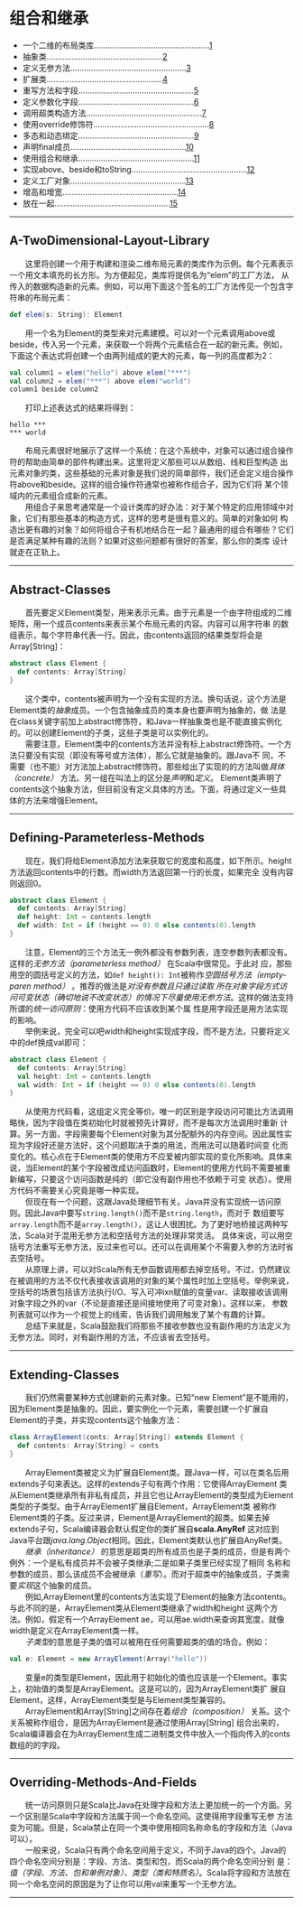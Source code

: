 # 组合和继承
- 一个二维的布局类库...................................................[1](#A-TwoDimensional-Layout-Library)
- 抽象类...................................................[2](#Abstract-Classes)
- 定义无参方法...................................................[3](#Defining-Parameterless-Methods)
- 扩展类...................................................[4](#Extending-Classes)
- 重写方法和字段...................................................[5](#Overriding-Methods-And-Fields)
- 定义参数化字段...................................................[6](#Defining-Parametric-Fields)
- 调用超类构造方法...................................................[7](#Invoking-Superclass-Constructors)
- 使用override修饰符...................................................[8](#Using-Override-Modifiers)
- 多态和动态绑定...................................................[9](#Polymorphism-And-Dynamic-Binding)
- 声明final成员...................................................[10](#Declaring-Final-Members)
- 使用组合和继承...................................................[11](#Using-Composition-And-Inheritance)
- 实现above、beside和toString...................................................[12](#Implementing-Above-Beside-And-Tostring)
- 定义工厂对象...................................................[13](#Defining-A-Factory-Object)
- 增高和增宽...................................................[14](#Heighten-And-Widen)
- 放在一起...................................................[15](#Putting-It-All-Together)    

***    
## A-TwoDimensional-Layout-Library    
　　这里将创建一个用于构建和渲染二维布局元素的类库作为示例。每个元素表示一个用文本填充的长方形。为方便起见，类库将提供名为“elem”的工厂方法，
从传入的数据构造新的元素。例如，可以用下面这个签名的工厂方法传见一个包含字符串的布局元素：     
```scala
def elem(s: String): Element
```    
　　用一个名为Element的类型来对元素建模。可以对一个元素调用above或beside，传入另一个元素，来获取一个将两个元素结合在一起的新元素。例如，
下面这个表达式将创建一个由两列组成的更大的元素，每一列的高度都为2：    
```scala
val column1 = elem("hello") above elem("***")
val column2 = elem("***") above elem("world")
column1 beside column2
```    
　　打印上述表达式的结果将得到：    
```
hello ***
*** world
```    
　　布局元素很好地展示了这样一个系统：在这个系统中，对象可以通过组合操作符的帮助由简单的部件构建出来。这里将定义那些可以从数组、线和巨型构造
出元素对象的类，这些基础的元素对象是我们说的简单部件，我们还会定义组合操作符above和beside。这样的组合操作符通常也被称作组合子，因为它们将
某个领域内的元素组合成新的元素。    
　　用组合子来思考通常是一个设计类库的好办法：对于某个特定的应用领域中对象，它们有那些基本的构造方式，这样的思考是很有意义的。简单的对象如何
构造出更有趣的对象？如何将组合子有机地结合在一起？最通用的组合有哪些？它们是否满足某种有趣的法则？如果对这些问题都有很好的答案，那么你的类库
设计就走在正轨上。    

***    
## Abstract-Classes    
　　首先要定义Element类型，用来表示元素。由于元素是一个由字符组成的二维矩阵，用一个成员contents来表示某个布局元素的内容。内容可以用字符串
的数组表示，每个字符串代表一行。因此，由contents返回的结果类型将会是Array[String]：    
```scala
abstract class Element {
  def contents: Array[String]
}
```    
　　这个类中，contents被声明为一个没有实现的方法。换句话说，这个方法是Element类的*抽象*成员。一个包含抽象成员的类本身也要声明为抽象的，做
法是在class关键字前加上abstract修饰符，和Java一样抽象类也是不能直接实例化的。可以创建Element的子类，这些子类是可以实例化的。    
　　需要注意，Element类中的contents方法并没有标上abstract修饰符。一个方法只要没有实现（即没有等号或方法体），那么它就是抽象的。跟Java不
同，不需要（也不能）对方法加上abstract修饰符。那些给出了实现的的方法叫做*具体（concrete）* 方法。另一组在叫法上的区分是*声明*和*定义*。
Element类声明了contents这个抽象方法，但目前没有定义具体的方法。下面，将通过定义一些具体的方法来增强Element。    

***    
## Defining-Parameterless-Methods
　　现在，我们将给Element添加方法来获取它的宽度和高度，如下所示。height方法返回contents中的行数。而width方法返回第一行的长度，如果完全
没有内容则返回0。    
```scala
abstract class Element {
  def contents: Array[String]
  def height: Int = contents.length
  def width: Int = if (height == 0) 0 else contents(0).length
}
```    
　　注意，Element的三个方法无一例外都没有参数列表，连空参数列表都没有。这样的*无参方法（parameterless method）* 在Scala中很常见。于此对
应，那些用空的圆括号定义的方法，如`def height(): Int`被称作*空圆括号方法（empty-paren method）* 。推荐的做法是*对没有参数且只通过读取
所在对象字段方式访问可变状态（确切地说不改变状态）的情况下尽量使用无参方法*。这样的做法支持所谓的*统一访问原则*：使用方代码不应该收到某个属
性是用字段还是用方法实现的影响。    
　　举例来说，完全可以吧width和height实现成字段，而不是方法，只要将定义中的def换成val即可：    
```scala
abstract class Element {
  def contents: Array[String]
  val height: Int = contents.length
  val width: Int = if (height == 0) 0 else contents(0).length
}
```    
　　从使用方代码看，这组定义完全等价。唯一的区别是字段访问可能比方法调用略快，因为字段值在类初始化时就被预先计算好，而不是每次方法调用时重新
计算。另一方面，字段需要每个Element对象为其分配额外的内存空间。因此属性实现为字段好还是方法好，这个问题取决于类的用法，而用法可以随着时间变
化而变化的。核心点在于Element类的使用方不应爱被内部实现的变化所影响。具体来说，当Element的某个字段被改成访问函数时，Element的使用方代码不需要被重新编写，只要这个访问函数是纯的（即它没有副作用也不依赖于可变
状态）。使用方代码不需要关心究竟是哪一种实现。    
　　但现在有一个问题，这跟Java处理细节有关。Java并没有实现统一访问原则。因此Java中要写`string.length()`而不是`string.length`，而对于
数组要写`array.length`而不是`array.length()`，这让人很困扰。为了更好地桥接这两种写法，Scala对于混用无参方法和空括号方法的处理非常灵活。
具体来说，可以用空括号方法重写无参方法，反过来也可以。还可以在调用某个不需要入参的方法时省去空括号。    
　　从原理上讲，可以对Scala所有无参函数调用都去掉空括号。不过，仍然建议在被调用的方法不仅代表接收该调用的对象的某个属性时加上空括号。举例来说，
空括号的场景包括该方法执行I/O、写入可冲ixn赋值的变量var、读取接收该调用对象字段之外的var（不论是直接还是间接地使用了可变对象）。这样以来，
参数列表就可以作为一个视觉上的线索，告诉我们调用触发了某个有趣的计算。    
　　总结下来就是，Scala鼓励我们将那些不接收参数也没有副作用的方法定义为无参方法。同时，对有副作用的方法，不应该省去空括号。    

***    
## Extending-Classes    
　　我们仍然需要某种方式创建新的元素对象。已知“new Element”是不能用的，因为Element类是抽象的。因此，要实例化一个元素，需要创建一个扩展自
Element的子类，并实现contents这个抽象方法：    
```scala
class ArrayElement(conts: Array[String]) extends Element {
  def contents: Array[String] = conts
}
```    
　　ArrayElement类被定义为扩展自Element类。跟Java一样，可以在类名后用extends子句来表达。这样的extends子句有两个作用：它使得ArrayElement
类从Element类继承所有非私有成员，并且它也让ArrayElement的类型成为Element类型的子类型。由于ArrayElement扩展自Element，ArrayElement类
被称作Element类的子类。反过来讲，Element是ArrayElement的超类。如果去掉extends子句，Scala编译器会默认假定你的类扩展自**scala.AnyRef**
这对应到Java平台跟*java.lang.Object*相同。因此，Element类默认也扩展自AnyRef类。    
　　*继承（inheritance）* 的意思是超类的所有成员也是子类的成员，但是有两个例外：一个是私有成员并不会被子类继承;二是如果子类里已经实现了相同
名称和参数的成员，那么该成员不会被继承（*重写*）。而对于超类中的抽象成员，子类需要*实现*这个抽象的成员。    
　　例如,ArrayElement里的contents方法实现了Element的抽象方法contents。与此不同的是，ArrayElement类从Element类继承了width和height
这两个方法。例如，假定有一个ArrayElement ae，可以用ae.width来查询其宽度，就像width是定义在ArrayElement类一样。    
　　*子类型*的意思是子类的值可以被用在任何需要超类的值的场合。例如：    
```scala
val e: Element = new ArrayElement(Array("hello"))
```    
　　变量e的类型是Element，因此用于初始化的值也应该是一个Element。事实上，初始值的类型是ArrayElement。这是可以的，因为ArrayElement类扩
展自Element，这样，ArrayElement类型是与Element类型兼容的。    
　　ArrayElement和Array[String]之间存在着*组合（composition）* 关系。这个关系被称作组合，是因为ArrayElement是通过使用Array[String]
组合出来的，Scala编译器会在为ArrayElement生成二进制类文件中放入一个指向传入的conts数组的的字段。    

***    
## Overriding-Methods-And-Fields   
　　统一访问原则只是Scala比Java在处理字段和方法上更加统一的一个方面。另一个区别是Scala中字段和方法属于同一个命名空间。这使得用字段重写无参
方法变为可能。但是，Scala禁止在同一个类中使用相同名称命名的字段和方法（Java可以）。    
　　一般来说，Scala只有两个命名空间用于定义，不同于Java的四个。Java的四个命名空间分别是：字段、方法、类型和包，而Scala的两个命名空间分别
是：*值（字段、方法、包和单例对象）、类型（类和特质名）*。Scala将字段和方法放在同一个命名空间的原因是为了让你可以用val来重写一个无参方法。    

***    

